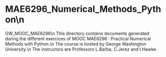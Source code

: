 # MAE6296_Numerical_Methods_Python\n
GW_MOOC_MAE6296\n
This directory contains documents generated during the different exercices of MOOC MAE6296 : Practical Numerical Methods with Python.\n
The course is hosted by George Washington University.\n
The instructors are Professors L.Barba, C.Jerez and I.Hawke.
